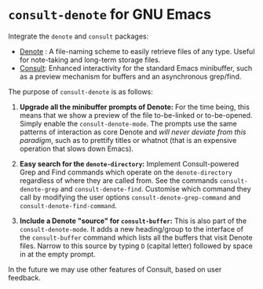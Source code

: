 # `consult-denote` for GNU Emacs

Integrate the `denote` and `consult` packages:

- [Denote](https://github.com/protesilaos/denote) : A file-naming
  scheme to easily retrieve files of any type. Useful for note-taking
  and long-term storage files.
- [Consult](https://github.com/minad/consult): Enhanced interactivity
  for the standard Emacs minibuffer, such as a preview mechanism for
  buffers and an asynchronous grep/find.

The purpose of `consult-denote` is as follows:

1. **Upgrade all the minibuffer prompts of Denote:** For the time
   being, this means that we show a preview of the file to-be-linked
   or to-be-opened. Simply enable the `consult-denote-mode`. The
   prompts use the same patterns of interaction as core Denote and
   *will never deviate from this paradigm*, such as to prettify titles
   or whatnot (that is an expensive operation that slows down Emacs).

2. **Easy search for the `denote-directory`:** Implement
   Consult-powered Grep and Find commands which operate on the
   `denote-directory` regardless of where they are called from. See
   the commands `consult-denote-grep` and `consult-denote-find`.
   Customise which command they call by modifying the user options
   `consult-denote-grep-command` and `consult-denote-find-command`.

3. **Include a Denote "source" for `consult-buffer`:** This is also
   part of the `consult-denote-mode`. It adds a new heading/group to
   the interface of the `consult-buffer` command which lists all the
   buffers that visit Denote files. Narrow to this source by typing
   `D` (capital letter) followed by space in at the empty prompt.

In the future we may use other features of Consult, based on user
feedback.
